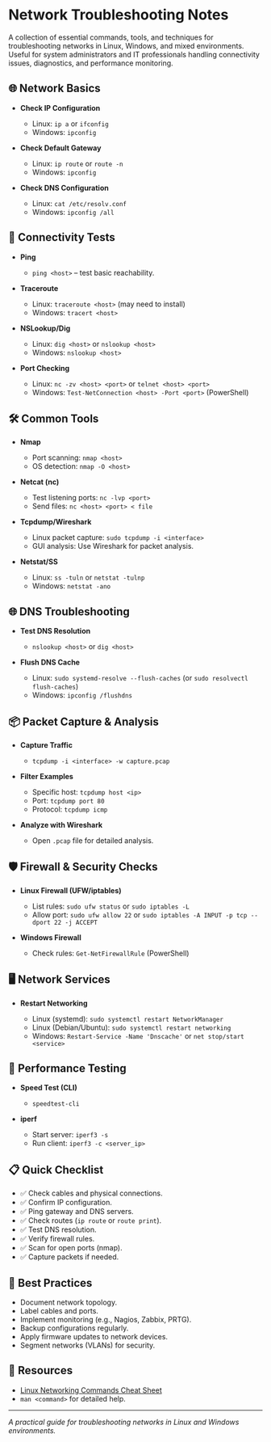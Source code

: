 # Network Troubleshooting Notes

A collection of essential commands, tools, and techniques for troubleshooting networks in Linux, Windows, and mixed environments. Useful for system administrators and IT professionals handling connectivity issues, diagnostics, and performance monitoring.

## 🌐 Network Basics

* **Check IP Configuration**

  * Linux: `ip a` or `ifconfig`
  * Windows: `ipconfig`
* **Check Default Gateway**

  * Linux: `ip route` or `route -n`
  * Windows: `ipconfig`
* **Check DNS Configuration**

  * Linux: `cat /etc/resolv.conf`
  * Windows: `ipconfig /all`

## 🔎 Connectivity Tests

* **Ping**

  * `ping <host>` – test basic reachability.
* **Traceroute**

  * Linux: `traceroute <host>` (may need to install)
  * Windows: `tracert <host>`
* **NSLookup/Dig**

  * Linux: `dig <host>` or `nslookup <host>`
  * Windows: `nslookup <host>`
* **Port Checking**

  * Linux: `nc -zv <host> <port>` or `telnet <host> <port>`
  * Windows: `Test-NetConnection <host> -Port <port>` (PowerShell)

## 🛠️ Common Tools

* **Nmap**

  * Port scanning: `nmap <host>`
  * OS detection: `nmap -O <host>`
* **Netcat (nc)**

  * Test listening ports: `nc -lvp <port>`
  * Send files: `nc <host> <port> < file`
* **Tcpdump/Wireshark**

  * Linux packet capture: `sudo tcpdump -i <interface>`
  * GUI analysis: Use Wireshark for packet analysis.
* **Netstat/SS**

  * Linux: `ss -tuln` or `netstat -tulnp`
  * Windows: `netstat -ano`

## 🌐 DNS Troubleshooting

* **Test DNS Resolution**

  * `nslookup <host>` or `dig <host>`
* **Flush DNS Cache**

  * Linux: `sudo systemd-resolve --flush-caches` (or `sudo resolvectl flush-caches`)
  * Windows: `ipconfig /flushdns`

## 📦 Packet Capture & Analysis

* **Capture Traffic**

  * `tcpdump -i <interface> -w capture.pcap`
* **Filter Examples**

  * Specific host: `tcpdump host <ip>`
  * Port: `tcpdump port 80`
  * Protocol: `tcpdump icmp`
* **Analyze with Wireshark**

  * Open `.pcap` file for detailed analysis.

## 🛡️ Firewall & Security Checks

* **Linux Firewall (UFW/iptables)**

  * List rules: `sudo ufw status` or `sudo iptables -L`
  * Allow port: `sudo ufw allow 22` or `sudo iptables -A INPUT -p tcp --dport 22 -j ACCEPT`
* **Windows Firewall**

  * Check rules: `Get-NetFirewallRule` (PowerShell)

## 🖥️ Network Services

* **Restart Networking**

  * Linux (systemd): `sudo systemctl restart NetworkManager`
  * Linux (Debian/Ubuntu): `sudo systemctl restart networking`
  * Windows: `Restart-Service -Name 'Dnscache'` or `net stop/start <service>`

## 🚦 Performance Testing

* **Speed Test (CLI)**

  * `speedtest-cli`
* **iperf**

  * Start server: `iperf3 -s`
  * Run client: `iperf3 -c <server_ip>`

## 📋 Quick Checklist

* ✅ Check cables and physical connections.
* ✅ Confirm IP configuration.
* ✅ Ping gateway and DNS servers.
* ✅ Check routes (`ip route` or `route print`).
* ✅ Test DNS resolution.
* ✅ Verify firewall rules.
* ✅ Scan for open ports (nmap).
* ✅ Capture packets if needed.

## 📝 Best Practices

* Document network topology.
* Label cables and ports.
* Implement monitoring (e.g., Nagios, Zabbix, PRTG).
* Backup configurations regularly.
* Apply firmware updates to network devices.
* Segment networks (VLANs) for security.

## 📌 Resources

* [Linux Networking Commands Cheat Sheet](https://cheatography.com/tag/linux-networking/)
* `man <command>` for detailed help.

---

*A practical guide for troubleshooting networks in Linux and Windows environments.*

